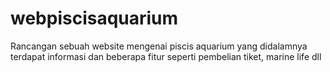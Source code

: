 # webpiscisaquarium
Rancangan sebuah website mengenai piscis aquarium yang didalamnya terdapat informasi dan beberapa fitur seperti pembelian tiket, marine life dll
